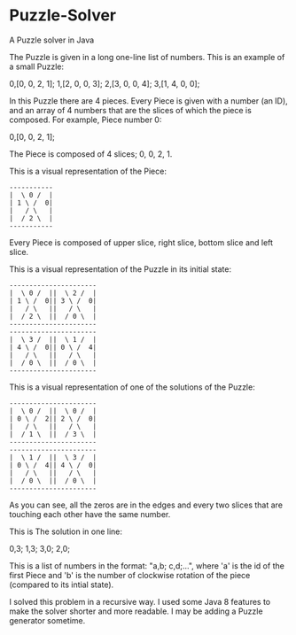 # Puzzle-Solver
A Puzzle solver in Java

The Puzzle is given in a long one-line list of numbers.
This is an example of a small Puzzle:

0,[0, 0, 2, 1]; 1,[2, 0, 0, 3]; 2,[3, 0, 0, 4]; 3,[1, 4, 0, 0];

In this Puzzle there are 4 pieces.
Every Piece is given with a number (an ID), and an array of 4 numbers that are the slices of which the piece is composed.
For example, Piece number 0:

0,[0, 0, 2, 1];

The Piece is composed of 4 slices; 0, 0, 2, 1.

This is a visual representation of the Piece:
```
-----------
|  \ 0 /  |
| 1 \ /  0|
|   / \   |
|  / 2 \  |
-----------
```
Every Piece is composed of upper slice, right slice, bottom slice and left slice.

This is a visual representation of the Puzzle in its initial state:
```
----------------------
|  \ 0 /  ||  \ 2 /  |
| 1 \ /  0|| 3 \ /  0|
|   / \   ||   / \   |
|  / 2 \  ||  / 0 \  |
----------------------
----------------------
|  \ 3 /  ||  \ 1 /  |
| 4 \ /  0|| 0 \ /  4|
|   / \   ||   / \   |
|  / 0 \  ||  / 0 \  |
----------------------
```
This is a visual representation of one of the solutions of the Puzzle:
```
----------------------
|  \ 0 /  ||  \ 0 /  |
| 0 \ /  2|| 2 \ /  0|
|   / \   ||   / \   |
|  / 1 \  ||  / 3 \  |
----------------------
----------------------
|  \ 1 /  ||  \ 3 /  |
| 0 \ /  4|| 4 \ /  0|
|   / \   ||   / \   |
|  / 0 \  ||  / 0 \  |
----------------------
```
As you can see, all the zeros are in the edges and every two slices that are touching each other have the same number.

This is The solution in one line:

0,3; 1,3; 3,0; 2,0;

This is a list of numbers in the format: "a,b; c,d;...", where 'a' is the id of the first Piece and 'b' is the number of clockwise rotation of the piece (compared to its intial state).

I solved this problem in a recursive way.
I used some Java 8 features to make the solver shorter and more readable.
I may be adding a Puzzle generator sometime.
